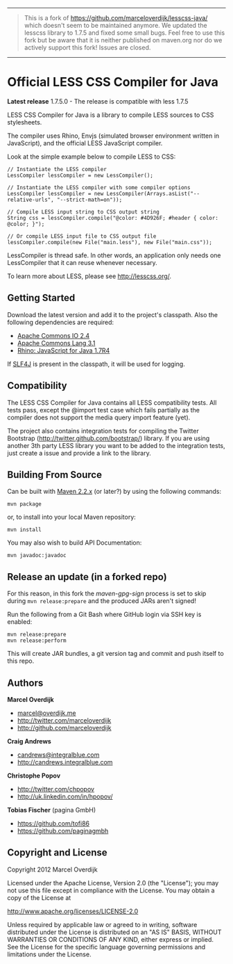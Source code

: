 ----

> This is a fork of https://github.com/marceloverdijk/lesscss-java/ which doesn't seem to be maintained anymore.
> We updated the lesscss library to 1.7.5 and fixed some small bugs.
> Feel free to use this fork but be aware that it is neither published on maven.org nor do we actively support this fork! Issues are closed.

----

Official LESS CSS Compiler for Java
===================================

**Latest release**  1.7.5.0 - The release is compatible with less 1.7.5 


LESS CSS Compiler for Java is a library to compile LESS sources to CSS stylesheets.

The compiler uses Rhino, Envjs (simulated browser environment written in JavaScript), and the official LESS JavaScript compiler.

Look at the simple example below to compile LESS to CSS:
 
    // Instantiate the LESS compiler
    LessCompiler lessCompiler = new LessCompiler();

    // Instantiate the LESS compiler with some compiler options
    LessCompiler lessCompiler = new LessCompiler(Arrays.asList("--relative-urls", "--strict-math=on"));
    
    // Compile LESS input string to CSS output string
    String css = lessCompiler.compile("@color: #4D926F; #header { color: @color; }");
    
    // Or compile LESS input file to CSS output file
    lessCompiler.compile(new File("main.less"), new File("main.css"));

LessCompiler is thread safe. In other words, an application only needs one LessCompiler that it can reuse whenever necessary.

To learn more about LESS, please see http://lesscss.org/.


Getting Started
---------------

Download the latest version and add it to the project's classpath. Also the following dependencies are required:

+ <a href="http://commons.apache.org/io/">Apache Commons IO 2.4</a>
+ <a href="http://commons.apache.org/lang/">Apache Commons Lang 3.1</a>
+ <a href="http://www.mozilla.org/rhino/">Rhino: JavaScript for Java 1.7R4</a>

If [SLF4J](http://www.slf4j.org/) is present in the classpath, it will be used for logging.

Compatibility
-------------

The LESS CSS Compiler for Java contains all LESS compatibility tests. All tests pass, except the @import test case which fails partially as the compiler does not support the media query import feature (yet).

The project also contains integration tests for compiling the Twitter Bootstrap (http://twitter.github.com/bootstrap/) library. If you are using another 3th party LESS library you want to be added to the integration tests, just create a issue and provide a link to the library.


Building From Source
--------------------

Can be built with [Maven 2.2.x](http://maven.apache.org) (or later?) by using the following commands:

    mvn package

or, to install into your local Maven repository:

    mvn install
    
You may also wish to build API Documentation:

    mvn javadoc:javadoc


Release an update (in a forked repo)
------------------------------------

For this reason, in this fork the *maven-gpg-sign* process is set to skip during `mvn release:prepare` and the produced JARs aren't signed!

Run the following from a Git Bash where GitHub login via SSH key is enabled:

    mvn release:prepare
	mvn release:perform

This will create JAR bundles, a git version tag and commit and push itself to this repo.


Authors
-------

**Marcel Overdijk**
+ marcel@overdijk.me
+ http://twitter.com/marceloverdijk
+ http://github.com/marceloverdijk

**Craig Andrews**
+ candrews@integralblue.com
+ http://candrews.integralblue.com

**Christophe Popov**
+ http://twitter.com/chpopov
+ http://uk.linkedin.com/in/hpopov/

**Tobias Fischer** (pagina GmbH)
+ https://github.com/tofi86
+ https://github.com/paginagmbh

Copyright and License
---------------------

Copyright 2012 Marcel Overdijk

Licensed under the Apache License, Version 2.0 (the "License");
you may not use this file except in compliance with the License.
You may obtain a copy of the License at

   http://www.apache.org/licenses/LICENSE-2.0

Unless required by applicable law or agreed to in writing, software
distributed under the License is distributed on an "AS IS" BASIS,
WITHOUT WARRANTIES OR CONDITIONS OF ANY KIND, either express or implied.
See the License for the specific language governing permissions and
limitations under the License.
